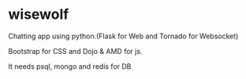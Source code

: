 wisewolf
========

Chatting app using python.(Flask for Web and Tornado for Websocket)

Bootstrap for CSS and Dojo & AMD for js.

It needs psql, mongo and redis for DB
